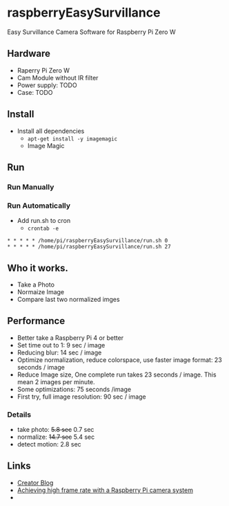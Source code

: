 # raspberryEasySurvillance
Easy Survillance Camera Software for Raspberry Pi Zero W

## Hardware
* Raperry Pi Zero W
* Cam Module without IR filter
* Power supply: TODO
* Case: TODO

## Install
* Install all dependencies
  * `apt-get install -y imagemagic`
  * Image Magic

## Run 
### Run Manually
### Run Automatically
* Add run.sh to cron
  * `crontab -e`
```
* * * * * /home/pi/raspberryEasySurvillance/run.sh 0
* * * * * /home/pi/raspberryEasySurvillance/run.sh 27 
```

## Who it works.
* Take a Photo
* Normaize Image
* Compare last two normalized imges

## Performance
* Better take a Raspberry Pi 4 or better
* Set time out to 1: 9 sec / image
* Reducing blur: 14 sec / image
* Optimize normalization, reduce colorspace, use faster image format: 23 seconds / image
* Reduce Image size, One complete run takes 23 seconds / image. This mean 2 images per minute.
* Some optimizations: 75 seconds /image
* First try, full image resolution: 90 sec / image

### Details
* take photo: ~~5.8 sec~~ 0.7 sec
* normalize: ~~14.7 sec~~ 5.4 sec
* detect motion: 2.8 sec 

## Links
* [Creator Blog](https://programming-2.blogspot.com/2019/12/einfache-bewegungserkennung-auf-dem.html)
* [Achieving high frame rate with a Raspberry Pi camera system](https://chriscarey.com/blog/2017/04/30/achieving-high-frame-rate-with-a-raspberry-pi-camera-system/comment-page-1/)
*


